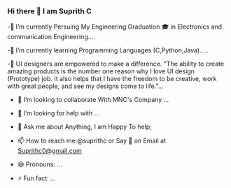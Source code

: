 ### Hi there 👋 I am Suprith C

-:book: I’m currently Persuing My Engineering Graduation 🎓 in Electronics and communication Engineering....

-🌱 I’m currently learning Programming Languages (C,Python,Java).....

-🧠 UI designers are empowered to make a difference. 
"The ability to create amazing products is the number one reason why I love UI design (Prototype) job. It also helps that I have the freedom to be creative, work with great people, and see my designs come to life."...


- 👯 I’m looking to collaborate With MNC's Company ...

- 🤔 I’m looking for help with ...
- 💬 Ask me about Anything, I am Happy To help;
- 📫 How to reach me:@suprithc or Say 👋 on Email at Suprithc0@gmail.com 
- 😄 Pronouns: ...
- ⚡ Fun fact: ...

